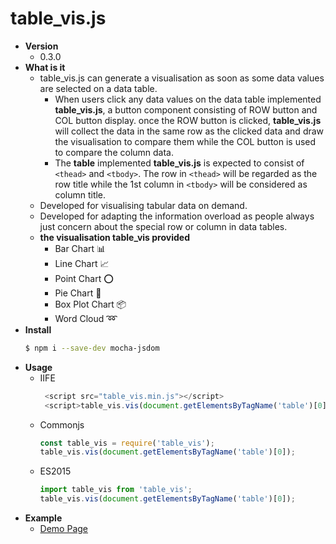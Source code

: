 # table_vis.js
  * **Version**
    * 0.3.0
  * **What is it**
    * table_vis.js can generate a visualisation as soon as some data values are selected on a data table.
      * When users click any data values on the data table implemented **table_vis.js**, a button component consisting of ROW button and COL button display. once the ROW button is clicked, **table_vis.js** will collect the data in the same row as the clicked data and draw the visualisation to compare them while the COL button is used to compare the column data.
      * The **table** implemented **table_vis.js** is expected to consist of `<thead>` and `<tbody>`. The row in `<thead>` will be regarded as the row title while the 1st column in `<tbody>` will be considered as column title.
    * Developed for visualising tabular data on demand.
    * Developed for adapting the information overload as people always just concern about the special row or column in data tables.
    * **the visualisation table_vis provided**
      * Bar Chart :bar_chart:
      * Line Chart :chart_with_upwards_trend:
      * Point Chart :o:
      * Pie Chart :100:
      * Box Plot Chart :package:
      * Word Cloud :loop:
  * **Install**
    ```sh
    $ npm i --save-dev mocha-jsdom
    ```
  * **Usage**
    * IIFE
      ```Javascript
       <script src="table_vis.min.js"></script>
       <script>table_vis.vis(document.getElementsByTagName('table')[0])</script>
      ```
    * Commonjs
      ```Javascript
      const table_vis = require('table_vis');
      table_vis.vis(document.getElementsByTagName('table')[0]);
      ```
    * ES2015
      ```Javascript
      import table_vis from 'table_vis';
      table_vis.vis(document.getElementsByTagName('table')[0]);
      ```
  * **Example**
     * [Demo Page](https://github.com/YarnChen/table_vis/demo/demo.html)
